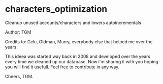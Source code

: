 characters_optimization
=======================

Cleanup unused accounts/characters and lowers autoincrementals

Author: TGM

Credits to: Gelu, Oldman, Murry, everybody else that helped me over the years.

This ideea was started way back in 2008 and developed over the years every time we cleaned up our database. 
Now i'm sharing it with you hoping you will find it usefull. Feel free to contribute in any way.

Cheers, TGM.